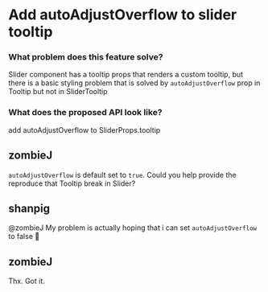 # Add autoAdjustOverflow to slider tooltip

### What problem does this feature solve?

Slider component has a tooltip props that renders a custom tooltip, but there is a basic styling problem that is solved by `autoAdjustOverflow` prop in Tooltip but not in SliderTooltip

### What does the proposed API look like?

add autoAdjustOverflow to SliderProps.tooltip

<!-- generated by ant-design-issue-helper. DO NOT REMOVE -->

## zombieJ

`autoAdjustOverflow` is default set to `true`. Could you help provide the reproduce that Tooltip break in Slider?

## shanpig

@zombieJ My problem is actually hoping that i can set `autoAdjustOverflow` to false 🙏

## zombieJ

Thx. Got it.
